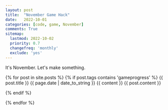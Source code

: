 ```yaml
---
layout: post
title:  "November Game Hack"
date:   2022-10-01
categories: [code, game, November]
comments: True
sitemap:
  lastmod: 2022-10-02
  priority: 0.7
  changefreq: 'monthly'
  exclude: 'yes'
---
```


It's November. Let's make something.

{% for post in site.posts %}
{% if post.tags contains 'gameprogress' %}
  {{ post.title }}
  <time datetime="{{ page.date | date_to_xmlschema }}" class="post-date">{{ page.date | date_to_string }}</time>
  {{ content }}
  {{ post.content }}

{% endif %}

{% endfor %}
